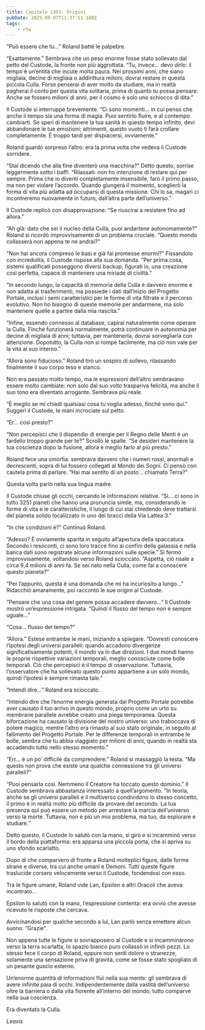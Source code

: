 ```yaml
---
title: Capitolo 1493- Origini
pubDate: 2025-08-07T11:37:51.100Z
tags:
    - rtw
---
```



“Può essere che tu…” Roland batté le palpebre.


“Esattamente.” Sembrava che un peso enorme fosse stato sollevato dal petto del Custode, la fronte non più aggrottata. “Tu, invece… devo dirlo: il tempo è un’entità che incute molta paura. Nei prossimi anni, che siano migliaia, decine di migliaia o addirittura milioni, dovrai restare in questa piccola Culla. Forse penserai di aver molto da studiare, ma in realtà pagherai il conto per questa vita solitaria, prima di quanto tu possa pensare. Anche se fossero milioni di anni, per il cosmo è solo uno schiocco di dita.”


Il Custode si interruppe brevemente. “Ci sono momenti… in cui penso che anche il tempo sia una forma di magia. Puoi sentirlo fluire, e al contempo cambiarti. Se speri di mantenere la tua sanità in questo tempo infinito, devi abbandonare le tue emozioni; altrimenti, questo vuoto ti farà crollare completamente. È troppo tardi per dispiacersi, ovviamente.”


Roland guardò sorpreso l’altro: era la prima volta che vedeva il Custode sorridere.


“Stai dicendo che alla fine diventerò una macchina?” Detto questo, sorrise leggermente sotto i baffi. “Rilassati: non ho intenzione di restare qui per sempre. Prima che io diventi completamente insensibile, farò il primo passo, ma non per violare l’accordo. Quando giungerà il momento, sceglierò la forma di vita più adatta ad occuparsi di questa missione. Chi lo sa, magari ci incontreremo nuovamente in futuro, dall’altra parte dell’universo.”


Il Custode replicò con disapprovazione. “Se riuscirai a resistere fino ad allora.”


“Ah già: dato che sei il nucleo della Culla, puoi andartene autonomamente?” Roland si ricordò improvvisamente di un problema cruciale. “Questo mondo collasserà non appena te ne andrai?”


“Non hai ancora compreso le basi e già fai promesse enormi?” Fissandolo con incredulità, il Custode rispose alla sua domanda. “Per prima cosa, sistemi qualificati posseggono diversi backup; figurati io, una creazione così perfetta, capace di mantenere una miriade di civiltà.”


“In secondo luogo, la capacità di memoria della Culla è davvero enorme e non adatta ai trasferimenti, ma possiede i dati dall’inizio del Progetto Portale, inclusi i semi caratteristici per le forme di vita filtrate e il percorso evolutivo. Non ho bisogno di queste memorie per andarmene, ma solo mantenere quelle a partire dalla mia nascita.”


“Infine, essendo connesso al database, capirai naturalmente come operare la Culla. Finché funzionerà normalmente, potrà continuare in autonomia per decine di migliaia di anni; tuttavia, per mantenerla, dovrai sorvegliarla con attenzione. Dopotutto, la Culla non si rompe facilmente, ma ciò non vale per la vita al suo interno.”


“Allora sono fiducioso.” Roland tirò un sospiro di sollevo, rilassando finalmente il suo corpo teso e stanco.


Non era passato molto tempo, ma le espressioni dell’altro sembravano essere molto cambiate: non solo dal suo volto traspariva felicità, ma anche il suo tono era diventato arrogante. Sembrava più reale.


“È meglio se mi chiedi qualsiasi cosa tu voglia adesso, finché sono qui.” Suggerì il Custode, le mani incrociate sul petto.


“Er… così presto?”


“Non percepisci che il dispendio di energie per il Regno delle Menti è un fardello troppo grande per te?” Scrollò le spalle. “Se desideri mantenere la tua coscienza dopo la fusione, allora è meglio farlo al più presto.”


Roland fece una smorfia: sembrava davvero che i numeri rossi, anormali e decrescenti, sopra di lui fossero collegati al Mondo dei Sogni. Ci pensò con cautela prima di parlare. “Hai mai sentito di un posto… chiamato Terra?”


Questa volta parlò nella sua lingua madre.


Il Custode chiuse gli occhi, cercando le informazioni relative. “Sì… ci sono in tutto 3251 pianeti che hanno una pronuncia simile, ma, considerando le forme di vita e le caratteristiche, il luogo di cui stai chiedendo deve trattarsi del pianeta solido localizzato in uno dei bracci della Via Lattea 3.”


“In che condizioni è?” Continuò Roland.


“Adesso? È ovviamente sparita in seguito all’apertura della spaccatura. Secondo i resoconti, ci sono loro tracce fino ai confini della galassia e nella banca dati sono registrate alcune informazioni sulle specie.” Si fermò improvvisamente, voltandosi verso Roland scioccato. “Aspetta, ciò risale a circa 9,4 milioni di anni fa. Se sei nato nella Culla, come fai a conoscere questo pianeta?”


“Per l’appunto, questa è una domanda che mi ha incuriosito a lungo…” Ridacchiò amaramente, poi raccontò le sue origini al Custode.


“Pensare che una cosa del genere possa accadere davvero…” Il Custode mostrò un’espressione intrigata. “Quindi il flusso del tempo non è sempre uguale…”


“Cosa… flusso del tempo?”


“Allora.” Estese entrambe le mani, iniziando a spiegare. “Dovresti conoscere l’ipotesi degli universi paralleli: quando accadono divergenze significativamente potenti, il mondo va in due direzioni. I due mondi hanno le proprie rispettive variazioni temporali, meglio conosciute come bolle temporali. Ciò che percepisci è il tempo di osservazione. Tuttavia, l’osservatore che ha sollevato questo punto appartiene a un solo mondo, quindi l’ipotesi è sempre rimasta tale.”


“Intendi dire…” Roland era scioccato.


“Intendo dire che l’enorme energia generata dal Progetto Portale potrebbe aver causato il tuo arrivo in questo mondo, proprio come un urto su membrane parallele avrebbe creato una piega temporanea. Questa biforcazione ha causato la divisione del nostro universo: uno traboccava di potere magico, mentre l’altro era rimasto al suo stato originale, in seguito al fallimento del Progetto Portale. Per le differenze temporali in entrambe le bolle, sembra che tu abbia viaggiato per milioni di anni, quando in realtà sta accadendo tutto nello stesso momento.”


“Err… è un po’ difficile da comprendere.” Roland si massaggiò la testa. “Ma questo non prova che esiste una qualche connessione tra gli universi paralleli?”


“Puoi pensarla così. Nemmeno il Creatore ha toccato questo dominio.” Il Custode sembrava abbastanza interessato a quell’argomento. “In teoria, anche se gli universi paralleli e il multiverso condividono lo stesso concetto, il primo è in realtà molto più difficile da provare del secondo. La tua presenza qui può essere un metodo per arrestare la marcia dell’universo verso la morte. Tuttavia, non è più un mio problema, ma tuo, da esplorare e studiare.”


Detto questo, il Custode lo salutò con la mano, si girò e si incamminò verso il bordo della piattaforma: era apparsa una piccola porta, che si apriva su uno sfondo scarlatto.


Dopo di che comparvero di fronte a Roland molteplici figure, dalle forme strane e diverse, tra cui anche umani e Demoni. Tutti queste figure traslucide corsero velocemente verso il Custode, fondendosi con esso.


Tra le figure umane, Roland vide Lan, Epsilon e altri Oracoli che aveva incontrato…


Epsilon lo salutò con la mano, l’espressione contenta: era ovvio che avesse ricevuto le risposte che cercava.


Avvicinandosi per qualche secondo a lui, Lan parlò senza emettere alcun suono: “Grazie”.


Non appena tutte le figure si sovrapposero al Custode e si incamminarono verso la terra scarlatta, lo spazio bianco puro collassò in infiniti pezzi. Lo stesso fece il corpo di Roland, eppure non sentì dolore o stranezze, solamente una sensazione priva di gravità, come se fosse stato spogliato di un pesante guscio esterno.


Un’enorme quantità di informazioni fluì nella sua mente: gli sembrava di avere infinite paia di occhi. Indipendentemente dalla vastità dell’universo oltre la barriera o dalla vita fiorente all’interno del mondo, tutto comparve nella sua coscienza.


Era diventato la Culla.










<em>Leaxis</em>
                                


                                



